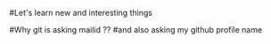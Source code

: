 #Let's learn new and interesting things


#Why git is asking mailid ??
#and also asking my github profile name
